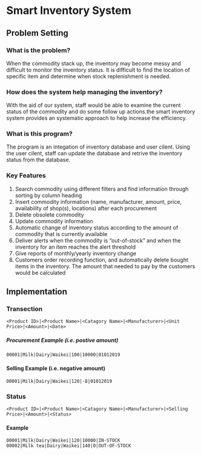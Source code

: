 # Smart Inventory System

## Problem Setting

### What is the problem?
When the commodity stack up, the inventory may become messy and difficult to monitor the inventory status. It is difficult to find the location of specific item and determine when stock replenishment is needed.

### How does the system help managing the inventory?
With the aid of our system, staff would be able to examine the current status of the commodity and do some follow up actions.the smart inventory system provides an systematic approach to help increase the efficiency.

### What is this program?
The program is an integation of inventory database and user cilent. Using the user cilent, staff can update the database and retrive the inventory status from the database.

### Key Features
1. Search commodity using different filters and find information through sorting by column heading
2. Insert commodity information (name, manufacturer, amount, price, availability of shop(s), locations) after each
procurement
3. Delete obsolete commodity
4. Update commodity information
5. Automatic change of inventory status according to the amount of commodity that is currently available
6. Deliver alerts when the commodity is “out-of-stock” and when the inventory for an item reaches the alert threshold
7. Give reports of monthly/yearly inventory change
8. Customers order recording function, and automatically delete bought items in the inventory. The amount that needed to pay by the customers would be calculated

## Implementation

### Transection 
````
<Product ID>|<Product Name>|<Catagory Name>|<Manufacturer>|<Unit Price>|<Amount>|<Date> 
````
##### Procurement Example (i.e. postive amount)
````
00001|Milk|Dairy|Waikei|100|10000|01012019
````
#### Selling Example (i.e. negative amount)
````
00001|Milk|Dairy|Waikei|120|-8|01012019
````
### Status
````
<Product ID>|<Product Name>|<Catagory Name>|<Manufacturer>|<Selling Price>|<Amount>|<Status>
````
#### Example
````
00001|Milk|Dairy|Waikei|120|10000|IN-STOCK
00002|Milk tea|Dairy|Waikei|140|0|OUT-OF-STOCK
````
 

